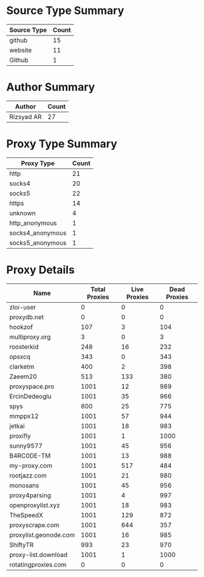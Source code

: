 # Source Type Summary

| Source Type | Count |
|-------------|-------|
| github | 15 |
| website | 11 |
| Github | 1 |


# Author Summary

| Author | Count |
|--------|-------|
| Rizsyad AR | 27 |


# Proxy Type Summary

| Proxy Type | Count |
|------------|-------|
| http | 21 |
| socks4 | 20 |
| socks5 | 22 |
| https | 14 |
| unknown | 4 |
| http_anonymous | 1 |
| socks4_anonymous | 1 |
| socks5_anonymous | 1 |


# Proxy Details

| Name | Total Proxies | Live Proxies | Dead Proxies |
|------|---------------|--------------|---------------|
| zloi-user | 0 | 0 | 0 |
| proxydb.net | 0 | 0 | 0 |
| hookzof | 107 | 3 | 104 |
| multiproxy.org | 3 | 0 | 3 |
| roosterkid | 248 | 16 | 232 |
| opsxcq | 343 | 0 | 343 |
| clarketm | 400 | 2 | 398 |
| Zaeem20 | 513 | 133 | 380 |
| proxyspace.pro | 1001 | 12 | 989 |
| ErcinDedeoglu | 1001 | 35 | 966 |
| spys | 800 | 25 | 775 |
| mmppx12 | 1001 | 57 | 944 |
| jetkai | 1001 | 18 | 983 |
| proxifly | 1001 | 1 | 1000 |
| sunny9577 | 1001 | 45 | 956 |
| B4RC0DE-TM | 1001 | 13 | 988 |
| my-proxy.com | 1001 | 517 | 484 |
| rootjazz.com | 1001 | 21 | 980 |
| monosans | 1001 | 45 | 956 |
| proxy4parsing | 1001 | 4 | 997 |
| openproxylist.xyz | 1001 | 18 | 983 |
| TheSpeedX | 1001 | 129 | 872 |
| proxyscrape.com | 1001 | 644 | 357 |
| proxylist.geonode.com | 1001 | 16 | 985 |
| ShiftyTR | 993 | 23 | 970 |
| proxy-list.download | 1001 | 1 | 1000 |
| rotatingproxies.com | 0 | 0 | 0 |
